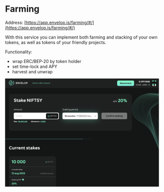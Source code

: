 # Farming

Address: [https://app.envelop.is/farming/#/](https://app.envelop.is/farming/#/)

With this service you can implement both farming and stacking of your own tokens, as well as tokens of your friendly projects.

Functionality:

* wrap ERC/BEP-20 by token holder
* set time-lock and APY
* harvest and unwrap

![](<../../../.gitbook/assets/Снимок экрана 2022-05-23 в 14.13.20.png>)
